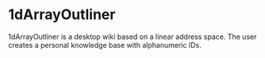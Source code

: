 # 1dArrayOutliner
1dArrayOutliner is a desktop wiki based on a linear address space. The user creates a personal knowledge base with alphanumeric IDs.
